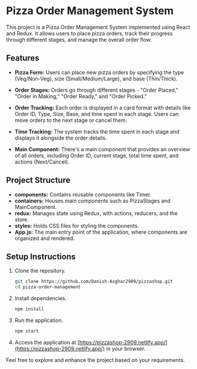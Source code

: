 # Pizza Order Management System

This project is a Pizza Order Management System implemented using React and Redux. It allows users to place pizza orders, track their progress through different stages, and manage the overall order flow.

## Features

- **Pizza Form:** Users can place new pizza orders by specifying the type (Veg/Non-Veg), size (Small/Medium/Large), and base (Thin/Thick).

- **Order Stages:** Orders go through different stages - "Order Placed," "Order in Making," "Order Ready," and "Order Picked."

- **Order Tracking:** Each order is displayed in a card format with details like Order ID, Type, Size, Base, and time spent in each stage. Users can move orders to the next stage or cancel them.

- **Time Tracking:** The system tracks the time spent in each stage and displays it alongside the order details.

- **Main Component:** There's a main component that provides an overview of all orders, including Order ID, current stage, total time spent, and actions (Next/Cancel).

## Project Structure

- **components:** Contains reusable components like Timer.
- **containers:** Houses main components such as PizzaStages and MainComponent.
- **redux:** Manages state using Redux, with actions, reducers, and the store.
- **styles:** Holds CSS files for styling the components.
- **App.js:** The main entry point of the application, where components are organized and rendered.

## Setup Instructions

1. Clone the repository.
   ```bash
   git clone https://github.com/Danish-Asghar2909/pizzashop.git
   cd pizza-order-management
   ```

2. Install dependencies.
   ```bash
   npm install
   ```

3. Run the application.
   ```bash
   npm start
   ```

4. Access the application at [https://pizzashop-2909.netlify.app/](https://pizzashop-2909.netlify.app/) in your browser.

Feel free to explore and enhance the project based on your requirements.
